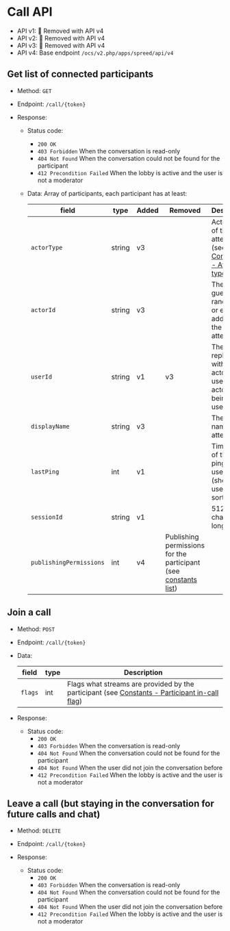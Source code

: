 # Call API

* API v1: 🏁 Removed with API v4
* API v2: 🏁 Removed with API v4
* API v3: 🏁 Removed with API v4
* API v4: Base endpoint `/ocs/v2.php/apps/spreed/api/v4`

## Get list of connected participants

* Method: `GET`
* Endpoint: `/call/{token}`

* Response:
    - Status code:
        + `200 OK`
        + `403 Forbidden` When the conversation is read-only
        + `404 Not Found` When the conversation could not be found for the participant
        + `412 Precondition Failed` When the lobby is active and the user is not a moderator

    - Data:
        Array of participants, each participant has at least:

        field | type | Added | Removed | Description
        ---|---|---|---|---
        `actorType` | string | v3 | | Actor type of the attendee (see [Constants - Attendee types](constants.md#attendee-types))
        `actorId` | string | v3 | | The user id, guest random id or email address of the attendee
        `userId` | string | v1 | v3 | The user id replaced with actorType = users and actorId being the userId
        `displayName` | string | v3 | | The display name of the attendee
        `lastPing` | int | v1 | | Timestamp of the last ping of the user (should be used for sorting)
        `sessionId` | string | v1 | | 512 character long string
        `publishingPermissions` | int | v4 | Publishing permissions for the participant (see [constants list](constants.md#participant-publishing-permissions))

## Join a call

* Method: `POST`
* Endpoint: `/call/{token}`
* Data:

    field | type | Description
    ---|---|---
    `flags` | int | Flags what streams are provided by the participant (see [Constants - Participant in-call flag](constants.md#participant-in-call-flag))

* Response:
    - Status code:
        + `200 OK`
        + `403 Forbidden` When the conversation is read-only
        + `404 Not Found` When the conversation could not be found for the participant
        + `404 Not Found` When the user did not join the conversation before
        + `412 Precondition Failed` When the lobby is active and the user is not a moderator

## Leave a call (but staying in the conversation for future calls and chat)

* Method: `DELETE`
* Endpoint: `/call/{token}`

* Response:
    - Status code:
        + `200 OK`
        + `403 Forbidden` When the conversation is read-only
        + `404 Not Found` When the conversation could not be found for the participant
        + `404 Not Found` When the user did not join the conversation before
        + `412 Precondition Failed` When the lobby is active and the user is not a moderator
